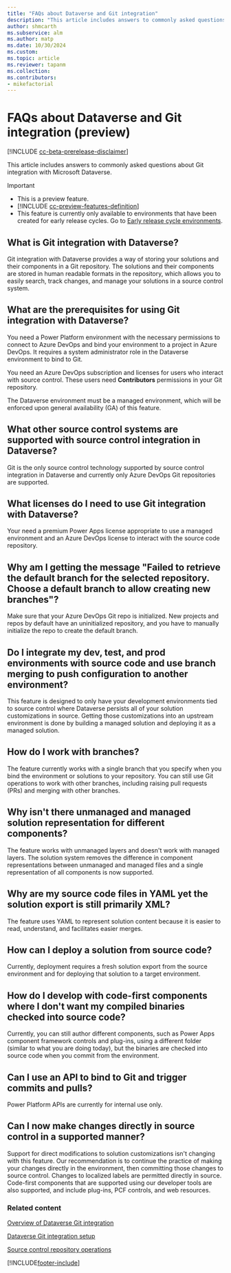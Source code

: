 ```yaml
---
title: "FAQs about Dataverse and Git integration"
description: "This article includes answers to commonly asked questions about Git integration with Microsoft Dataverse."
author: shmcarth
ms.subservice: alm
ms.author: matp
ms.date: 10/30/2024
ms.custom: 
ms.topic: article
ms.reviewer: tapanm
ms.collection: 
ms.contributors:
- mikefactorial
---
```


# FAQs about Dataverse and Git integration (preview)

[!INCLUDE [cc-beta-prerelease-disclaimer](../../includes/cc-beta-prerelease-disclaimer.md)]

This article includes answers to commonly asked questions about Git integration with Microsoft Dataverse.

> [!IMPORTANT]
>
> - This is a preview feature.
> - [!INCLUDE [cc-preview-features-definition](../../includes/cc-preview-features-definition.md)]
> - This feature is currently only available to environments that have been created for early release cycles. Go to [Early release cycle environments](/power-platform/admin/early-release#create-early-release-cycle-environments).

## What is Git integration with Dataverse?

Git integration with Dataverse provides a way of storing your solutions and their components in a Git repository. The solutions and their components are stored in human readable formats in the repository, which allows you to easily search, track changes, and manage your solutions in a source control system.

## What are the prerequisites for using Git integration with Dataverse?

You need a Power Platform environment with the necessary permissions to connect to Azure DevOps and bind your environment to a project in Azure DevOps. It requires a system administrator role in the Dataverse environment to bind to Git.  

You need an Azure DevOps subscription and licenses for users who interact with source control. These users need **Contributors** permissions in your Git repository.

The Dataverse environment must be a managed environment, which will be enforced upon general availability (GA) of this feature.

## What other source control systems are supported with source control integration in Dataverse?

Git is the only source control technology supported by source control integration in Dataverse and currently only Azure DevOps Git repositories are supported.

## What licenses do I need to use Git integration with Dataverse?

Your need a premium Power Apps license appropriate to use a managed environment and an Azure DevOps license to interact with the source code repository.

## Why am I getting the message "Failed to retrieve the default branch for the selected repository. Choose a default branch to allow creating new branches"?

Make sure that your Azure DevOps Git repo is initialized. New projects and repos by default have an uninitialized repository, and you have to manually initialize the repo to create the default branch.

## Do I integrate my dev, test, and prod environments with source code and use branch merging to push configuration to another environment?

This feature is designed to only have your development environments tied to source control where Dataverse persists all of your solution customizations in source. Getting those customizations into an upstream environment is done by building a managed solution and deploying it as a managed solution.

## How do I work with branches?

The feature currently works with a single branch that you specify when you bind the environment or solutions to your repository. You can still use Git operations to work with other branches, including raising pull requests (PRs) and merging with other branches.

## Why isn't there unmanaged and managed solution representation for different components?

The feature works with unmanaged layers and doesn't work with managed layers. The solution system removes the difference in component representations between unmanaged and managed files and a single representation of all components is now supported.

## Why are my source code files in YAML yet the solution export is still primarily XML?

The feature uses YAML to represent solution content because it is easier to read, understand, and facilitates easier merges.

## How can I deploy a solution from source code?

Currently, deployment requires a fresh solution export from the source environment and for deploying that solution to a target environment.

## How do I develop with code-first components where I don't want my compiled binaries checked into source code?

Currently, you can still author different components, such as Power Apps component framework controls and plug-ins, using a different folder (similar to what you are doing today), but the binaries are checked into source code when you commit from the environment.

## Can I use an API to bind to Git and trigger commits and pulls?

Power Platform APIs are currently for internal use only.

## Can I now make changes directly in source control in a supported manner?

Support for direct modifications to solution customizations isn't changing with this feature. Our recommendation is to continue the practice of making your changes directly in the environment, then committing those changes to source control. Changes to localized labels are permitted directly in source. Code-first components that are supported using our developer tools are also supported, and include plug-ins, PCF controls, and web resources.

### Related content

[Overview of Dataverse Git integration](overview.md)

[Dataverse Git integration setup](connecting-to-git.md)

[Source control repository operations](source-control-operations.md)

[!INCLUDE[footer-include](../../includes/footer-banner.md)]
